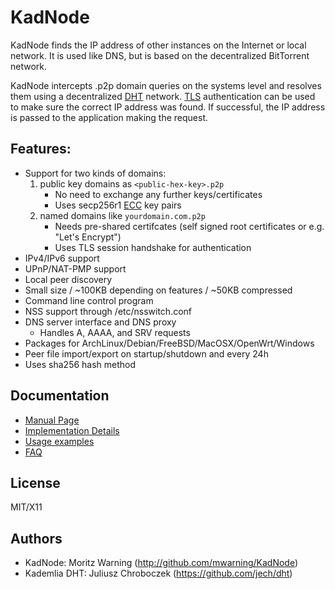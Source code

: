 # KadNode

KadNode finds the IP address of other instances on the Internet or local network. It is used like DNS, but is based on the decentralized BitTorrent network.

KadNode intercepts .p2p domain queries on the systems level and resolves them using a decentralized [DHT](https://de.wikipedia.org/wiki/DHT) network. [TLS](https://de.wikipedia.org/wiki/Transport_Layer_Security) authentication can be used to make sure the correct IP address was found. If successful, the IP address is passed to the application making the request.

## Features:

* Support for two kinds of domains:
  1. public key domains as `<public-hex-key>.p2p`
     * No need to exchange any further keys/certificates
     * Uses secp256r1 [ECC](https://en.wikipedia.org/wiki/Elliptic-curve_cryptography) key pairs
  2. named domains like `yourdomain.com.p2p`
     * Needs pre-shared certifcates (self signed root certificates or e.g. "Let's Encrypt")
     * Uses TLS session handshake for authentication
* IPv4/IPv6 support
* UPnP/NAT-PMP support
* Local peer discovery
* Small size / ~100KB depending on features / ~50KB compressed
* Command line control program
* NSS support through /etc/nsswitch.conf
* DNS server interface and DNS proxy
  * Handles A, AAAA, and SRV requests
* Packages for ArchLinux/Debian/FreeBSD/MacOSX/OpenWrt/Windows
* Peer file import/export on startup/shutdown and every 24h
* Uses sha256 hash method

## Documentation

- [Manual Page](misc/manpage.md)
- [Implementation Details](misc/implementation.md)
- [Usage examples](misc/examples.md)
- [FAQ](misc/faq.md)

## License

  MIT/X11

## Authors

  * KadNode: Moritz Warning (http://github.com/mwarning/KadNode)
  * Kademlia DHT: Juliusz Chroboczek (https://github.com/jech/dht)
